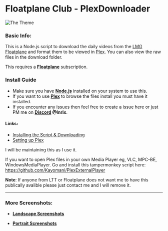 # Floatplane Club - PlexDownloader

![The Theme](https://i.gyazo.com/5fede94f92aac42cfe633a650dccb4e4.png)

### Basic Info:

This is a Node.js script to download the daily videos from the [LMG Floatplane](https://linustechtips.com/main/store/) and format them to be viewed in [Plex](https://www.plex.tv/). You can also  view the raw files in the download folder.

This requires a **[Floatplane](https://linustechtips.com/main/store/)** subscription.

### **Install Guide**

 * Make sure you have **[Node.js](https://nodejs.org/en/)** installed on your system to use this.
 * If you want to use **[Plex](https://www.plex.tv/)** to browse the files  install you must have it installed.
 * If you encounter any issues then feel free to create a issue here or just PM me on **[Discord](https://discordapp.com/) @Inrix**.

#### Links:
 * [Installing the Script & Downloading](https://github.com/Inrixia/Floatplane-PlexDownloader/blob/master/script.md)
 * [Setting up Plex](https://github.com/Inrixia/Floatplane-PlexDownloader/blob/master/plex.md)

I will be maintaining this as I use it.

If you want to open Plex files in your own Media Player eg, VLC, MPC-BE, WindowsMediaPlayer. Go and install this tampermonkey script here: https://github.com/Kayomani/PlexExternalPlayer

**Note**: If anyone from LTT or Floatplane does not want me to have this publically avalible please just contact me and I will remove it.

---

### More Screenshots:
 - **[Landscape Screenshots](https://imgur.com/a/0XpWx)**

 - **[Portrait Screenshots](https://imgur.com/a/PeF0y)**
